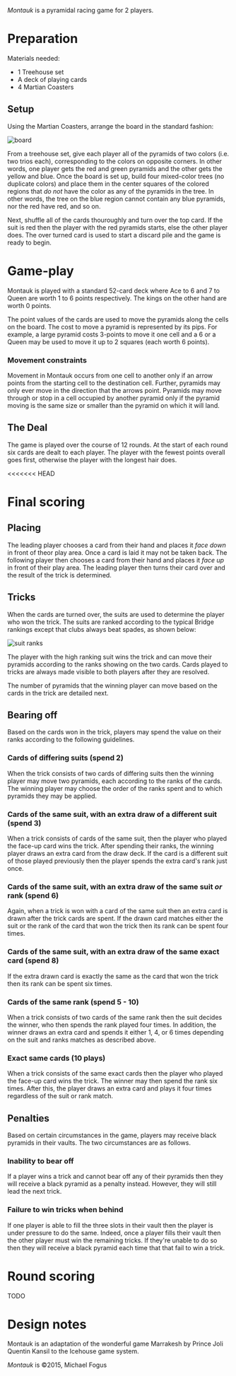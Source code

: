 *Montauk* is a pyramidal racing game for 2 players.

Preparation
===========

Materials needed:

 * 1 Treehouse set
 * A deck of playing cards
 * 4 Martian Coasters

Setup
-----

Using the Martian Coasters, arrange the board in the standard fashion:

![board](https://raw.githubusercontent.com/fogus/spiel/master/pyramidenspiel/montauk/graphics/board.png)

From a treehouse set, give each player all of the pyramids of two colors (i.e. two trios each), corresponding to the colors on opposite corners.  In other words, one player gets the red and green pyramids and the other gets the yellow and blue.  Once the board is set up, build four mixed-color trees (no duplicate colors) and place them in the center squares of the colored regions that *do not* have the color as any of the pyramids in the tree.  In other words, the tree on the blue region cannot contain any blue pyramids, nor the red have red, and so on.

Next, shuffle all of the cards thouroughly and turn over the top card.  If the suit is red then the player with the red pyramids starts, else the other player does.  The over turned card is used to start a discard pile and the game is ready to begin.

Game-play
=========

Montauk is played with a standard 52-card deck where Ace to 6 and 7 to Queen are worth 1 to 6 points respectively.  The kings on the other hand are worth 0 points.

The point values of the cards are used to move the pyramids along the cells on the board.  The cost to move a pyramid is represented by its pips.  For example, a large pyramid costs 3-points to move it one cell and a 6 or a Queen may be used to move it up to 2 squares (each worth 6 points). 

### Movement constraints

Movement in Montauk occurs from one cell to another only if an arrow points from the starting cell to the destination cell.  Further, pyramids may only ever move in the direction that the arrows point.  Pyramids may move through or stop in a cell occupied by another pyramid only if the pyramid moving is the same size or smaller than the pyramid on which it will land.

The Deal
--------

The game is played over the course of 12 rounds.  At the start of each round six cards are dealt to each player.  The player with the fewest points overall goes first, otherwise the player with the longest hair does.

<<<<<<< HEAD

Final scoring
=======
Placing
-------

The leading player chooses a card from their hand and places it *face down* in front of theor play area.  Once a card is laid it may not be taken back.  The following player then chooses a card from their hand and places it *face up* in front of their play area.  The leading player then turns their card over and the result of the trick is determined.

Tricks
------

When the cards are turned over, the suits are used to determine the player who won the trick.  The suits are ranked according to the typical Bridge rankings except that clubs always beat spades, as shown below:

![suit ranks](https://raw.githubusercontent.com/fogus/spiel/master/pyramidenspiel/montauk/graphics/suit-ranks.png)

The player with the high ranking suit wins the trick and can move their pyramids according to the ranks showing on the two cards.  Cards played to tricks are always made visible to both players after they are resolved.

The number of pyramids that the winning player can move based on the cards in the trick are detailed next.

Bearing off
-----------

Based on the cards won in the trick, players may spend the value on their ranks according to the following guidelines.

### Cards of differing suits (spend 2)

When the trick consists of two cards of differing suits then the winning player may move two pyramids, each according to the ranks of the cards.  The winning player may choose the order of the ranks spent and to which pyramids they may be applied.

### Cards of the same suit, with an extra draw of a different suit (spend 3)

When a trick consists of cards of the same suit, then the player who played the face-up card wins the trick.  After spending their ranks, the winning player draws an extra card from the draw deck.  If the card is a different suit of those played previously then the player spends the extra card's rank just once.

### Cards of the same suit, with an extra draw of the same suit *or* rank (spend 6)

Again, when a trick is won with a card of the same suit then an extra card is drawn after the trick cards are spent.  If the drawn card matches either the suit or the rank of the card that won the trick then its rank can be spent four times.

### Cards of the same suit, with an extra draw of the same exact card (spend 8)

If the extra drawn card is exactly the same as the card that won the trick then its rank can be spent six times.

### Cards of the same rank (spend 5 - 10)

When a trick consists of two cards of the same rank then the suit decides the winner, who then spends the rank played four times.  In addition, the winner draws an extra card and spends it either 1, 4, or 6 times depending on the suit and ranks matches as described above.

### Exact same cards (10 plays)

When a trick consists of the same exact cards then the player who played the face-up card wins the trick.  The winner may then spend the rank six times.  After this, the player draws an extra card and plays it four times regardless of the suit or rank match.

Penalties
---------

Based on certain circumstances in the game, players may receive black pyramids in their vaults.  The two circumstances are as follows.

### Inability to bear off

If a player wins a trick and cannot bear off any of their pyramids then they will receive a black pyramid as a penalty instead.  However, they will still lead the next trick.

### Failure to win tricks when behind

If one player is able to fill the three slots in their vault then the player is under pressure to do the same.  Indeed, once a player fills their vault then the other player must win the remaining tricks.  If they're unable to do so then they will receive a black pyramid each time that that fail to win a trick.

Round scoring
=============

TODO

Design notes
============

Montauk is an adaptation of the wonderful game Marrakesh by Prince Joli Quentin Kansil to the Icehouse game system.


*Montauk* is &copy;2015, Michael Fogus

